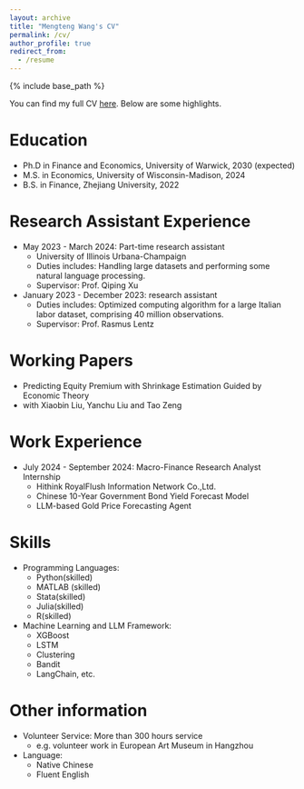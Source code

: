 ```yaml
---
layout: archive
title: "Mengteng Wang's CV"
permalink: /cv/
author_profile: true
redirect_from:
  - /resume
---
```


{% include base_path %}

You can find my full CV [here](../assets/MengtengWang_CV.pdf). Below are some highlights.

Education
======
* Ph.D in Finance and Economics, University of Warwick, 2030 (expected)
* M.S. in Economics, University of Wisconsin-Madison, 2024
* B.S. in Finance, Zhejiang University, 2022

Research Assistant Experience
======
* May 2023 - March 2024: Part-time research assistant
  * University of Illinois Urbana-Champaign
  * Duties includes: Handling large datasets and performing some natural language processing.
  * Supervisor: Prof. Qiping Xu
* January 2023 - December 2023: research assistant
  * Duties includes: Optimized computing algorithm for a large Italian labor dataset, comprising 40 million observations.
  * Supervisor: Prof. Rasmus Lentz
 
Working Papers
======
* Predicting Equity Premium with Shrinkage Estimation Guided by Economic Theory
* with Xiaobin Liu, Yanchu Liu and Tao Zeng
    
Work Experience
======
* July 2024 - September 2024: Macro-Finance Research Analyst Internship
  * Hithink RoyalFlush Information Network Co.,Ltd.
  * Chinese 10-Year Government Bond Yield Forecast Model
  * LLM-based Gold Price Forecasting Agent

Skills
======
* Programming Languages:
  * Python(skilled)
  * MATLAB (skilled)
  * Stata(skilled)
  * Julia(skilled)
  * R(skilled)
* Machine Learning and LLM Framework:
  * XGBoost
  * LSTM
  * Clustering
  * Bandit
  * LangChain, etc.

Other information
======
* Volunteer Service: More than 300 hours service
  * e.g. volunteer work in European Art Museum in Hangzhou
* Language:
  * Native Chinese
  * Fluent English
 
<!--
Publications
======
  <ul>{% for post in site.publications reversed %}
    {% include archive-single-cv.html %}
  {% endfor %}</ul>
  
Talks
======
  <ul>{% for post in site.talks reversed %}
    {% include archive-single-talk-cv.html  %}
  {% endfor %}</ul>
  
Teaching
======
  <ul>{% for post in site.teaching reversed %}
    {% include archive-single-cv.html %}
  {% endfor %}</ul>
  
Service and leadership
======
* Currently signed in to 43 different slack teams
-->
